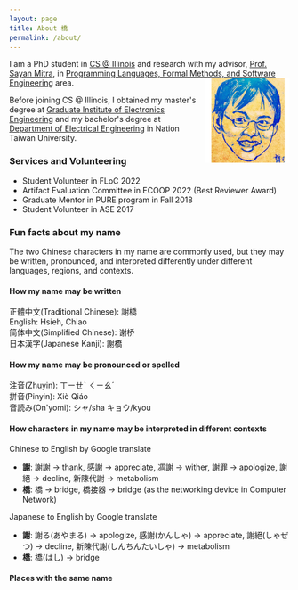 ```yaml
---
layout: page
title: About 橋
permalink: /about/
---
```


I am a PhD student in [CS @ Illinois] and research with my advisor, [Prof. Sayan Mitra][mitras], in
[Programming Languages, Formal Methods, and Software Engineering][PL/FM/SE] area. 
<img align="right" width="30%" src="/assets/pics/chiao-portrait-by-0726Crab.jpg">

Before joining CS @ Illinois, I obtained my master's degree at [Graduate Institute of Electronics Engineering](ntugiee) and my bachelor's degree at [Department of Electrical Engineering](ntuee) in Nation Taiwan University.

[CS @ Illinois]: https://cs.illinois.edu/
[PL/FM/SE]: https://cs.illinois.edu/research/programming-languages-formal-methods-and-software-engineering

[mitras]: http://mitras.ece.illinois.edu/
[ITI]: https://iti.illinois.edu/

[ntugiee]: https://giee.ntu.edu.tw/en/
[ntuee]: https://www.ee.ntu.edu.tw/eng/


### Services and Volunteering

+ Student Volunteer in FLoC 2022
+ Artifact Evaluation Committee in ECOOP 2022 (Best Reviewer Award)
+ Graduate Mentor in PURE program in Fall 2018
+ Student Volunteer in ASE 2017


### Fun facts about my name

The two Chinese characters in my name are commonly used, but they may be written, pronounced, and interpreted differently under different languages, regions, and contexts.


#### How my name may be written

正體中文(Traditional Chinese): 謝橋  
English: Hsieh, Chiao  
简体中文(Simplified Chinese): 谢桥  
日本漢字(Japanese Kanji): 謝橋  


#### How my name may be pronounced or spelled

注音(Zhuyin): ㄒㄧㄝˋ ㄑㄧㄠˊ  
拼音(Pinyin): Xiè Qiáo  
音読み(On'yomi): シャ/sha キョウ/kyou  


#### How characters in my name may be interpreted in different contexts

Chinese to English by Google translate
+ **謝**: 謝謝 -> thank, 感謝 -> appreciate, 凋謝 -> wither, 謝罪 -> apologize, 謝絕 -> decline, 新陳代謝 -> metabolism
+ **橋**: 橋 -> bridge, 橋接器 -> bridge (as the networking device in Computer Network)

Japanese to English by Google translate
+ **謝**: 謝る(あやまる) -> apologize, 感謝(かんしゃ) -> appreciate, 謝絕(しゃぜつ) -> decline, 新陳代謝(しんちんたいしゃ) -> metabolism
+ **橋**: 橋(はし) -> bridge


#### Places with the same name


